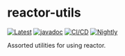# reactor-utils
[![Latest](https://maven-badges.herokuapp.com/maven-central/dev.sympho/reactor-utils/badge.svg)](https://search.maven.org/artifact/dev.sympho/reactor-utils) [![javadoc](https://javadoc.io/badge2/dev.sympho/reactor-utils/javadoc.svg)](https://javadoc.io/doc/dev.sympho/reactor-utils) [![CI/CD](https://github.com/tmarback/reactor-utils/actions/workflows/ci-cd.yml/badge.svg?branch=main)](https://github.com/tmarback/reactor-utils/actions/workflows/ci-cd.yml) [![Nightly](https://github.com/tmarback/reactor-utils/actions/workflows/nightly.yml/badge.svg)](https://github.com/tmarback/reactor-utils/actions/workflows/nightly.yml)

Assorted utilities for using reactor.
